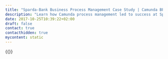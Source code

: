 ```yaml
---
title: "Sparda-Bank Business Process Management Case Study | Camunda BPM"
description: "Learn how Camunda process management led to success at Sparda-Bank Hamburg eG. Camunda is the leader for workflow automation & business process management. Get your 30 day trial today. "
date: 2017-10-25T10:39:22+02:00
draft: false
contact: true
contacthidden: true
mycontent: static
---
```

{{<case-study-single
company="Sparda-Bank Hamburg "
companydescription="<p>With a balance sheet total of 3.1 billion EUR, 250,000 members and 318,000 customers, Sparda Bank Hamburg is the biggest cooperative bank in Northern Germany.</p>"
customerquote="<p><q>Since 2005 we have been creating applications that support business processes using BPM tools. For current developments, we were now looking for a process engine based on BPMN 2.0 and one that would be easily integrated into our existing Java infrastructure. In Camunda BPM we found a lightweight solution that can also easily be integrated into Java EE applications using existing Java expertise. It is also important to us that Camunda BPM is a vital open source project and at the same time stable enough for productive use. The possibility of a commercial support, as well as the previously positive experiences with training and support provided by Camunda were also crucial in the decision making process.</q></p>-André Rühmkorf, Team Lead Application Development"
teaser=""
usecase=""
videolink=""
logo="//images.ctfassets.net/vpidbgnakfvf/3tR1FPfrLOQCQQ0Au4i8Gc/b8b170159cd2aeb691efa3ad860fb665/sparda-bank.svg"
pdf=""
thumbnail="">}}